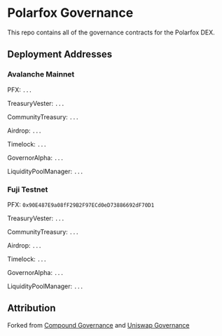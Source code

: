 # Polarfox Governance

This repo contains all of the governance contracts for the Polarfox DEX.

## Deployment Addresses

### Avalanche Mainnet

PFX: `...`

TreasuryVester: `...`

CommunityTreasury: `...`

Airdrop:           `...`

Timelock:          `...`

GovernorAlpha:     `...`

LiquidityPoolManager:         `...`

### Fuji Testnet

PFX: `0x90E487E9a08fF29B2F97ECd0eD73886692dF70D1`

TreasuryVester: `...`

CommunityTreasury: `...`

Airdrop:           `...`

Timelock:          `...`

GovernorAlpha:     `...`

LiquidityPoolManager:         `...`

## Attribution

Forked from
[Compound Governance](https://github.com/compound-finance/compound-protocol/tree/v2.8.1) and [Uniswap Governance](https://github.com/Uniswap/governance)
